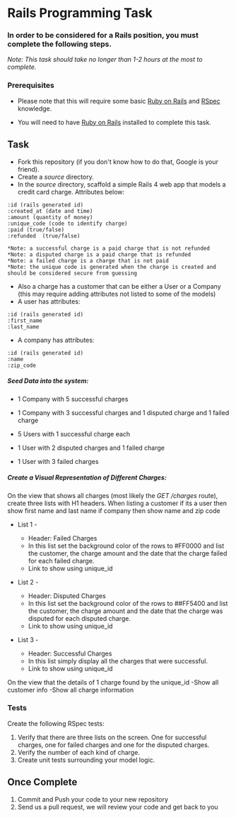 # Rails Programming Task

### In order to be considered for a Rails position, you must complete the following steps.
*Note: This task should take no longer than 1-2 hours at the most to complete.*


### Prerequisites

- Please note that this will require some basic [Ruby on Rails](http://rubyonrails.org/) and [RSpec](http://rspec.info/) knowledge. 

- You will need to have [Ruby on Rails](http://www.rubyonrails.org/) installed to complete this task. 

## Task

- Fork this repository (if you don't know how to do that, Google is your friend).
- Create a *source* directory.
- In the *source* directory, scaffold a simple Rails 4 web app that models a credit card charge. Attributes below: 

```
:id (rails generated id)
:created_at (date and time)
:amount (quantity of money)
:unique_code (code to identify charge)
:paid (true/false)
:refunded  (true/false)
```

    *Note: a successful charge is a paid charge that is not refunded
    *Note: a disputed charge is a paid charge that is refunded
    *Note: a failed charge is a charge that is not paid
    *Note: the unique code is generated when the charge is created and should be considered secure from guessing

- Also a charge has a customer that can be either a User or a Company (this may require adding attributes not listed to some of the models)
- A user has attributes:
```
:id (rails generated id)
:first_name
:last_name
```
- A company has attributes:
```
:id (rails generated id)
:name
:zip_code
```



##### Seed Data into the system:

  - 1 Company with 5 successful charges
  - 1 Company with 3 successful charges and 1 disputed charge and 1 failed charge

  - 5 Users with 1 successful charge each
  - 1 User with 2 disputed charges and 1 failed charge
  - 1 User with 3 failed charges


##### Create a Visual Representation of Different Charges:

On the view that shows all charges (most likely the *GET /charges* route), create three lists with H1 headers. 
When listing a customer if its a user then show first name and last name if company then show name and zip code

- List 1 - 
  - Header: Failed Charges
  - In this list set the background color of the rows to #FF0000 and list the customer, the charge amount and the date that the charge failed for each failed charge. 
  - Link to show using unique_id

- List 2 - 
  - Header: Disputed Charges
  - In this list set the background color of the rows to ##FF5400 and list the customer,  the charge amount and the date that the charge was disputed for each disputed charge. 
  - Link to show using unique_id

- List 3 - 
  - Header: Successful Charges
  - In this list simply display all the charges that were successful. 
  - Link to show using unique_id

On the view that the details of 1 charge found by the unique_id 
 -Show all customer info 
 -Show all charge information

### Tests

Create the following RSpec tests:

  1.  Verify that there are three lists on the screen. One for successful charges, one for failed charges and one for the disputed charges. 
  2.  Verify the number of each kind of charge. 
  3.  Create unit tests surrounding your model logic.

## Once Complete
1. Commit and Push your code to your new repository
2. Send us a pull request, we will review your code and get back to you






